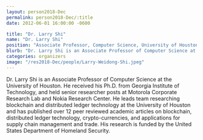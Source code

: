 ```yaml
---
layout: person2018-Dec
permalink: person2018-Dec/:title
date: 2012-06-01 16:00:00 -0600

title: "Dr. Larry Shi"
name: "Dr. Larry Shi"
position: "Associate Professor, Computer Science, University of Houston"
blurb: "Dr. Larry Shi is an Associate Professor of Computer Science at the University of Houston. He researches blockchain technology and computer security. His research into blockchain and cross-border trade is funded by the US Department of Homeland Security."
categories: organizers
image: "/res2018-Dec/people/Larry-Weidong-Shi.jpeg"
---
```


Dr. Larry Shi is an Associate Professor of Computer Science at the University of Houston. He received his Ph.D. from Georgia Institute of Technology, and held senior researcher posts at Motorola Corporate Research Lab and Nokia Research Center. He leads team researching blockchain and distributed ledger technology at the University of Houston and has published over 12 peer reviewed academic articles on blockchain, distributed ledger technology, crypto-currencies, and applications for supply chain management and trade. His research is funded by the United States Department of Homeland Security.
